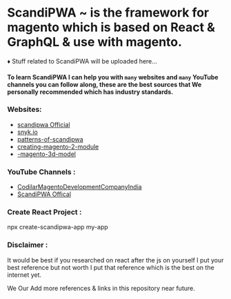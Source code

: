 # ScandiPWA ~ is the framework for magento which is based on React & GraphQL & use with magento.

♦ Stuff related to ScandiPWA will be uploaded here...

#### To learn ScandiPWA I can help you with `many` websites and `many` YouTube channels you can follow along, these are the best sources that We personally recommended which has industry standards.

### Websites:

- [scandipwa Official](https://scandipwa.com/)
- [snyk.io](https://snyk.io/test/npm/@scandipwa/magento-scripts/1.0.0)
- [patterns-of-scandipwa](https://docs.scandipwa.com/tutorials/video-tutorials/patterns-of-scandipwa)
- [creating-magento-2-module](https://docs.scandipwa.com/tutorials/scandipwa-social-share/step-1-and-2-creating-magento-2-module)
- [-magento-3d-model](https://docs.scandipwa.com/tutorials/product-3d-model-extension/part-1-magento-3d-model-uploads)

### YouTube Channels :

- [CodilarMagentoDevelopmentCompanyIndia](https://www.youtube.com/watch?v=vX0eWIP_TLc&ab_channel=Codilar%7CMagentoDevelopmentCompanyIndia)
- [ScandiPWA Offical](https://www.youtube.com/c/ScandiPWA)

### Create React Project :

npx create-scandipwa-app my-app

### Disclaimer :

It would be best if you researched on react after the js on yourself I put your best reference but not worth I put that reference which is the best on the internet yet.

We Our Add more references & links in this repository near future.
